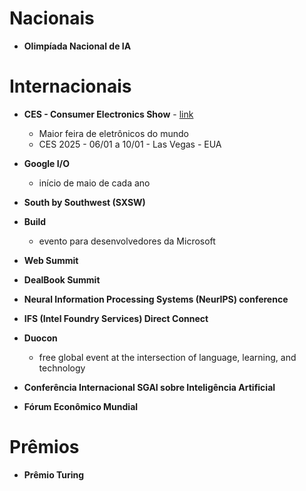 # Nacionais

- **Olimpíada Nacional de IA**

# Internacionais

- **CES - Consumer Electronics Show** - [link](https://www.ces.tech/)
    - Maior feira de eletrônicos do mundo 
    - CES 2025 - 06/01 a 10/01 - Las Vegas - EUA

- **Google I/O**
    - início de maio de cada ano

- **South by Southwest (SXSW)**

- **Build**
    - evento para desenvolvedores da Microsoft 

- **Web Summit**

- **DealBook Summit**

- **Neural Information Processing Systems (NeurIPS) conference**

- **IFS (Intel Foundry Services) Direct Connect**

- **Duocon** 
    -  free global event at the intersection of language, learning, and technology

- **Conferência Internacional SGAI sobre Inteligência Artificial**

- **Fórum Econômico Mundial**

# Prêmios

- **Prêmio Turing**

